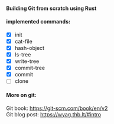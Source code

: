 #### Building Git from scratch using Rust

#### implemented commands:
- [x] init
- [x] cat-file
- [x] hash-object
- [x] ls-tree
- [x] write-tree
- [x] commit-tree
- [x] commit
- [ ] clone 

#### More on git:
Git book: https://git-scm.com/book/en/v2
<br />
Git blog post: https://wyag.thb.lt/#intro
